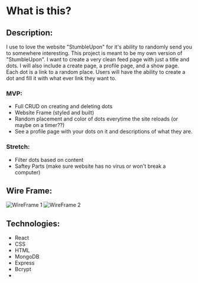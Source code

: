 # What is this?

## Description: 
I use to love the website "StumbleUpon" for it's ability to randomly send you to somewhere interesting. This project is meant to be my own version of "StumbleUpon". I want to create a very clean feed page with just a title and dots. I will also include a create page, a profile page, and a show page. Each dot is a link to a random place. Users will have the ability to create a dot and fill it with what ever link they want to.

### MVP:
- Full CRUD on creating and deleting dots
- Website Frame (styled and built)
- Random placement and color of dots everytime the site reloads (or maybe on a timer??)
- See a profile page with your dots on it and descriptions of what they are. 

### Stretch:
- Filter dots based on content
- Saftey Parts (make sure website has no virus or won't break a computer)

## Wire Frame:
![WireFrame 1](p4_wireFrame_1.png?raw=true)
![WireFrame 2](p4_wireFrame_2.png?raw=true)





## Technologies:
- React
- CSS
- HTML
- MongoDB
- Express
- Bcrypt
- 

